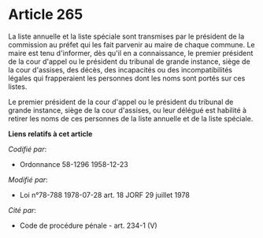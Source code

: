 # Article 265

La liste annuelle et la liste spéciale sont transmises par le président de la commission au préfet qui les fait parvenir au
maire de chaque commune. Le maire est tenu d'informer, dès qu'il en a connaissance, le premier président de la cour d'appel
ou le président du tribunal de grande instance, siège de la cour d'assises, des décès, des incapacités ou des
incompatibilités légales qui frapperaient les personnes dont les noms sont portés sur ces listes.

Le premier président de la cour d'appel ou le président du tribunal de grande instance, siège de la cour d'assises, ou leur
délégué est habilité à retirer les noms de ces personnes de la liste annuelle et de la liste spéciale.

**Liens relatifs à cet article**

_Codifié par_:

  - Ordonnance 58-1296 1958-12-23

_Modifié par_:

  - Loi n°78-788 1978-07-28 art. 18 JORF 29 juillet 1978

_Cité par_:

  - Code de procédure pénale - art. 234-1 (V)
